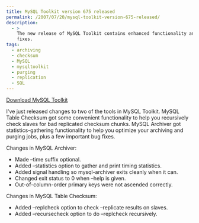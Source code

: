 ```yaml
---
title: MySQL Toolkit version 675 released
permalink: /2007/07/20/mysql-toolkit-version-675-released/
description:
  - >
    The new release of MySQL Toolkit contains enhanced functionality and some bug
    fixes.
tags:
  - archiving
  - checksum
  - MySQL
  - mysqltoolkit
  - purging
  - replication
  - SQL
---
```

<p class="download">
  <a href="http://code.google.com/p/maatkit">Download MySQL Toolkit</a>
</p>

I've just released changes to two of the tools in MySQL Toolkit. MySQL Table Checksum got some convenient functionality to help you recursively check slaves for bad replicated checksum chunks. MySQL Archiver got statistics-gathering functionality to help you optimize your archiving and purging jobs, plus a few important bug fixes.

Changes in MySQL Archiver:

*   Made &#8211;time suffix optional.
*   Added &#8211;statistics option to gather and print timing statistics.
*   Added signal handling so mysql-archiver exits cleanly when it can.
*   Changed exit status to 0 when &#8211;help is given.
*   Out-of-column-order primary keys were not ascended correctly.

Changes in MySQL Table Checksum:

*   Added &#8211;replcheck option to check &#8211;replicate results on slaves.
*   Added &#8211;recursecheck option to do &#8211;replcheck recursively.
